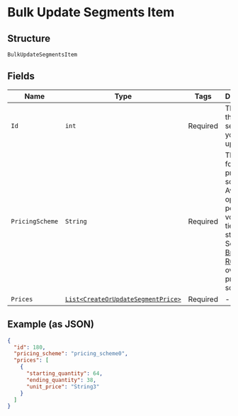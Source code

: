 
# Bulk Update Segments Item

## Structure

`BulkUpdateSegmentsItem`

## Fields

| Name | Type | Tags | Description | Getter | Setter |
|  --- | --- | --- | --- | --- | --- |
| `Id` | `int` | Required | The ID of the segment you want to update. | int getId() | setId(int id) |
| `PricingScheme` | `String` | Required | The handle for the pricing scheme. Available options: per_unit, volume, tiered, stairstep. See [Price Bracket Rules](https://help.chargify.com/products/product-components.html#price-bracket-rules) for an overview of pricing schemes. | String getPricingScheme() | setPricingScheme(String pricingScheme) |
| `Prices` | [`List<CreateOrUpdateSegmentPrice>`](../../doc/models/create-or-update-segment-price.md) | Required | - | List<CreateOrUpdateSegmentPrice> getPrices() | setPrices(List<CreateOrUpdateSegmentPrice> prices) |

## Example (as JSON)

```json
{
  "id": 180,
  "pricing_scheme": "pricing_scheme0",
  "prices": [
    {
      "starting_quantity": 64,
      "ending_quantity": 38,
      "unit_price": "String3"
    }
  ]
}
```

